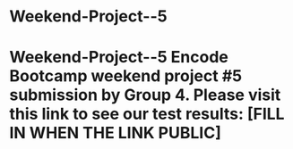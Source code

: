 # Weekend-Project--5
# Weekend-Project--5 Encode Bootcamp weekend project #5 submission by Group 4.  Please visit this link to see our test results: [FILL IN WHEN THE LINK PUBLIC] 
